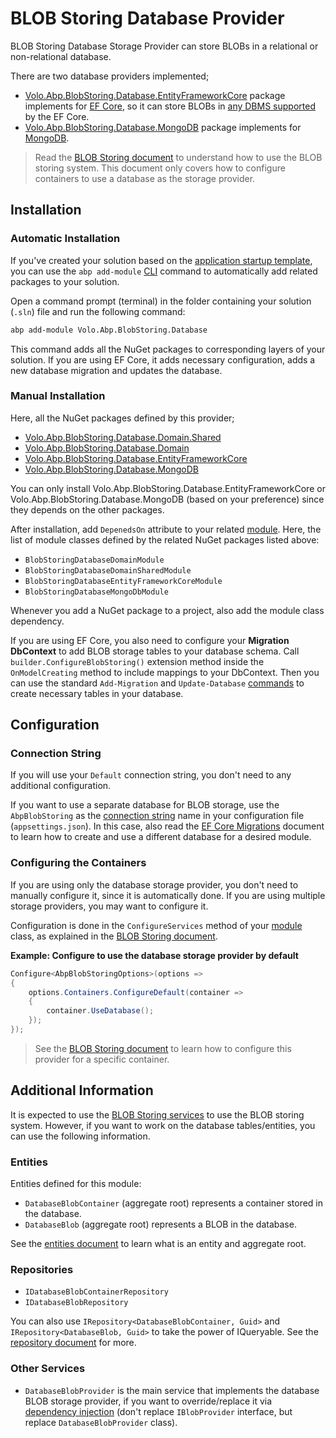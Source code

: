 # BLOB Storing Database Provider

BLOB Storing Database Storage Provider can store BLOBs in a relational or non-relational database.

There are two database providers implemented;

* [Volo.Abp.BlobStoring.Database.EntityFrameworkCore](https://www.nuget.org/packages/Volo.Abp.BlobStoring.Database.EntityFrameworkCore) package implements for [EF Core](Entity-Framework-Core.md), so it can store BLOBs in [any DBMS supported](https://docs.microsoft.com/en-us/ef/core/providers/) by the EF Core.
* [Volo.Abp.BlobStoring.Database.MongoDB](https://www.nuget.org/packages/Volo.Abp.BlobStoring.Database.MongoDB) package implements for [MongoDB](../../data/mongodb/index.md).

> Read the [BLOB Storing document](./index.md) to understand how to use the BLOB storing system. This document only covers how to configure containers to use a database as the storage provider.

## Installation

### Automatic Installation

If you've created your solution based on the [application startup template](Startup-Templates/Application.md), you can use the `abp add-module` [CLI](../../../cli/index.md) command to automatically add related packages to your solution.

Open a command prompt (terminal) in the folder containing your solution (`.sln`) file and run the following command:

````bash
abp add-module Volo.Abp.BlobStoring.Database
````

This command adds all the NuGet packages to corresponding layers of your solution. If you are using EF Core, it adds necessary configuration, adds a new database migration and updates the database.

### Manual Installation

Here, all the NuGet packages defined by this provider;

* [Volo.Abp.BlobStoring.Database.Domain.Shared](https://www.nuget.org/packages/Volo.Abp.BlobStoring.Database.Domain.Shared)
* [Volo.Abp.BlobStoring.Database.Domain](https://www.nuget.org/packages/Volo.Abp.BlobStoring.Database.Domain)
* [Volo.Abp.BlobStoring.Database.EntityFrameworkCore](https://www.nuget.org/packages/Volo.Abp.BlobStoring.Database.EntityFrameworkCore)
* [Volo.Abp.BlobStoring.Database.MongoDB](https://www.nuget.org/packages/Volo.Abp.BlobStoring.Database.MongoDB)

You can only install Volo.Abp.BlobStoring.Database.EntityFrameworkCore or Volo.Abp.BlobStoring.Database.MongoDB (based on your preference) since they depends on the other packages.

After installation, add `DepenedsOn` attribute to your related [module](../../architecture/modularity/basics.md). Here, the list of module classes defined by the related NuGet packages listed above:

* `BlobStoringDatabaseDomainModule`
* `BlobStoringDatabaseDomainSharedModule`
* `BlobStoringDatabaseEntityFrameworkCoreModule`
* `BlobStoringDatabaseMongoDbModule`

Whenever you add a NuGet package to a project, also add the module class dependency.

If you are using EF Core, you also need to configure your **Migration DbContext** to add BLOB storage tables to your database schema. Call `builder.ConfigureBlobStoring()` extension method inside the `OnModelCreating` method to include mappings to your DbContext. Then you can use the standard `Add-Migration` and `Update-Database` [commands](https://docs.microsoft.com/en-us/ef/core/managing-schemas/migrations/) to create necessary tables in your database.

## Configuration

### Connection String

If you will use your `Default` connection string, you don't need to any additional configuration.

If you want to use a separate database for BLOB storage, use the `AbpBlobStoring` as the [connection string](../../fundamentals/connection-strings.md) name in your configuration file (`appsettings.json`). In this case, also read the [EF Core Migrations](../../data/entity-framework-core/migrations.md) document to learn how to create and use a different database for a desired module.

### Configuring the Containers

If you are using only the database storage provider, you don't need to manually configure it, since it is automatically done. If you are using multiple storage providers, you may want to configure it.

Configuration is done in the `ConfigureServices` method of your [module](../../architecture/modularity/basics.md) class, as explained in the [BLOB Storing document](../blob-storing/index.md).

**Example: Configure to use the database storage provider by default**

````csharp
Configure<AbpBlobStoringOptions>(options =>
{
    options.Containers.ConfigureDefault(container =>
    {
        container.UseDatabase();
    });
});
````

> See the [BLOB Storing document](../blob-storing/index.md) to learn how to configure this provider for a specific container.

## Additional Information

It is expected to use the [BLOB Storing services](../blob-storing/index.md) to use the BLOB storing system. However, if you want to work on the database tables/entities, you can use the following information.

### Entities

Entities defined for this module:

* `DatabaseBlobContainer` (aggregate root) represents a container stored in the database.
* `DatabaseBlob` (aggregate root) represents a BLOB in the database.

See the [entities document](../../architecture/domain-driven-design/entities.md) to learn what is an entity and aggregate root.

### Repositories

* `IDatabaseBlobContainerRepository`
* `IDatabaseBlobRepository`

You can also use `IRepository<DatabaseBlobContainer, Guid>` and `IRepository<DatabaseBlob, Guid>` to take the power of IQueryable. See the [repository document](../../architecture/domain-driven-design/repositories.md) for more.

### Other Services

* `DatabaseBlobProvider` is the main service that implements the database BLOB storage provider, if you want to override/replace it via [dependency injection](../../fundamentals/dependency-injection.md) (don't replace `IBlobProvider` interface, but replace `DatabaseBlobProvider` class).
